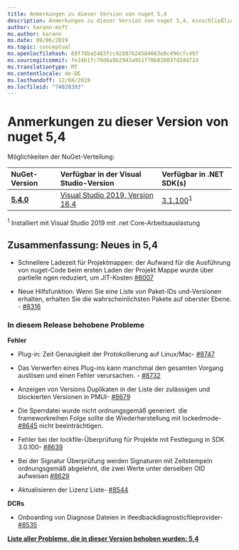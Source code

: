```yaml
---
title: Anmerkungen zu dieser Version von nuget 5,4
description: Anmerkungen zu dieser Version von nuget 5,4, einschließlich neuer Features, Fehlerbehebungen und dcrs.
author: karann-msft
ms.author: karann
ms.date: 09/06/2019
ms.topic: conceptual
ms.openlocfilehash: 69f78ba5483fcc92887624584663e8c496cfc497
ms.sourcegitcommit: fe34b1fc79d6a9b2943a951f70b820037d2dd72d
ms.translationtype: MT
ms.contentlocale: de-DE
ms.lasthandoff: 12/04/2019
ms.locfileid: "74828393"
---
```

# <a name="nuget-54-release-notes"></a>Anmerkungen zu dieser Version von nuget 5,4

Möglichkeiten der NuGet-Verteilung:

| NuGet-Version | Verfügbar in der Visual Studio-Version| Verfügbar in .NET SDK(s)|
|:---|:---|:---|
| [**5.4.0**](https://nuget.org/downloads) | [Visual Studio 2019, Version 16,4](https://visualstudio.microsoft.com/downloads/) | [3.1.100](https://dotnet.microsoft.com/download/dotnet-core/3.1)<sup>1</sup> |

<sup>1</sup> Installiert mit Visual Studio 2019 mit .net Core-Arbeitsauslastung

## <a name="summary-whats-new-in-54"></a>Zusammenfassung: Neues in 5,4

* Schnellere Ladezeit für Projektmappen: der Aufwand für die Ausführung von nuget-Code beim ersten Laden der Projekt Mappe wurde über partielle ngen reduziert, um JIT-Kosten [#6007](https://github.com/NuGet/Home/issues/6007)

* Neue Hilfsfunktion: Wenn Sie eine Liste von Paket-IDs und-Versionen erhalten, erhalten Sie die wahrscheinlichsten Pakete auf oberster Ebene. - [#8316](https://github.com/NuGet/Home/issues/8316)

### <a name="issues-fixed-in-this-release"></a>In diesem Release behobene Probleme

**Fehler**

* Plug-in: Zeit Genauigkeit der Protokollierung auf Linux/Mac- [#8747](https://github.com/NuGet/Home/issues/8747)

* Das Verwerfen eines Plug-ins kann manchmal den gesamten Vorgang auslösen und einen Fehler verursachen. - [#8732](https://github.com/NuGet/Home/issues/8732)

* Anzeigen von Versions Duplikaten in der Liste der zulässigen und blockierten Versionen in PMUI- [#8679](https://github.com/NuGet/Home/issues/8679)

* Die Sperrdatei wurde nicht ordnungsgemäß generiert. die frameworkreihen Folge sollte die Wiederherstellung mit lockedmode- [#8645](https://github.com/NuGet/Home/issues/8645) nicht beeinträchtigen.

* Fehler bei der lockfile-Überprüfung für Projekte mit <RuntimeIdentifiers> Festlegung in SDK 3.0.100- [#8639](https://github.com/NuGet/Home/issues/8639)

* Bei der Signatur Überprüfung werden Signaturen mit Zeitstempeln ordnungsgemäß abgelehnt, die zwei Werte unter derselben OID aufweisen [#8629](https://github.com/NuGet/Home/issues/8629)

* Aktualisieren der Lizenz Liste- [#8544](https://github.com/NuGet/Home/issues/8544)

**DCRs**

* Onboarding von Diagnose Dateien in ifeedbackdiagnosticfileprovider- [#8535](https://github.com/NuGet/Home/issues/8535)

**[Liste aller Probleme, die in dieser Version behoben wurden: 5,4](https://github.com/nuget/home/issues?q=is%3Aissue+is%3Aclosed+milestone%3A%225.4")**
